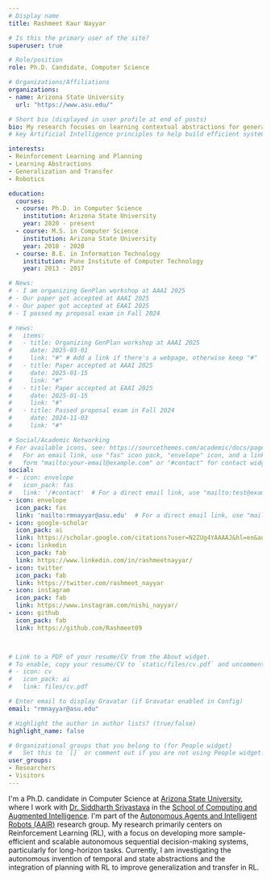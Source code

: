 ```yaml
---
# Display name
title: Rashmeet Kaur Nayyar

# Is this the primary user of the site?
superuser: true

# Role/position
role: Ph.D. Candidate, Computer Science

# Organizations/Affiliations
organizations:
- name: Arizona State University
  url: "https://www.asu.edu/"

# Short bio (displayed in user profile at end of posts)
bio: My research focuses on learning contextual abstractions for generalization in RL."
# key Artificial Intelligence principles to help build efficient systems that can reason about, plan, and act under uncertainty.

interests:
- Reinforcement Learning and Planning
- Learning Abstractions
- Generalization and Transfer
- Robotics

education:
  courses:
  - course: Ph.D. in Computer Science
    institution: Arizona State University
    year: 2020 - present
  - course: M.S. in Computer Science
    institution: Arizona State University
    year: 2018 - 2020
  - course: B.E. in Information Technology
    institution: Pune Institute of Computer Technology
    year: 2013 - 2017

# News:
# - I am organizing GenPlan workshop at AAAI 2025
# - Our paper got accepted at AAAI 2025
# - Our paper got accepted at EAAI 2025
# - I passed my proposal exam in Fall 2024

# news:
#   items:
#   - title: Organizing GenPlan workshop at AAAI 2025
#     date: 2025-03-01
#     link: "#" # Add a link if there's a webpage, otherwise keep "#"
#   - title: Paper accepted at AAAI 2025
#     date: 2025-01-15
#     link: "#" 
#   - title: Paper accepted at EAAI 2025
#     date: 2025-01-15
#     link: "#" 
#   - title: Passed proposal exam in Fall 2024
#     date: 2024-11-03
#     link: "#"

# Social/Academic Networking
# For available icons, see: https://sourcethemes.com/academic/docs/page-builder/#icons
#   For an email link, use "fas" icon pack, "envelope" icon, and a link in the
#   form "mailto:your-email@example.com" or "#contact" for contact widget.
social:
# - icon: envelope
#   icon_pack: fas
#   link: '/#contact'  # For a direct email link, use "mailto:test@example.org".
- icon: envelope
  icon_pack: fas
  link: 'mailto:rmnayyar@asu.edu'  # For a direct email link, use "mailto:test@example.org".
- icon: google-scholar
  icon_pack: ai
  link: https://scholar.google.com/citations?user=N2ZUg4YAAAAJ&hl=en&authuser=1
- icon: linkedin
  icon_pack: fab
  link: https://www.linkedin.com/in/rashmeetnayyar/
- icon: twitter
  icon_pack: fab
  link: https://twitter.com/rashmeet_nayyar
- icon: instagram
  icon_pack: fab
  link: https://www.instagram.com/nishi_nayyar/
- icon: github
  icon_pack: fab
  link: https://github.com/Rashmeet09



# Link to a PDF of your resume/CV from the About widget.
# To enable, copy your resume/CV to `static/files/cv.pdf` and uncomment the lines below.
# - icon: cv
#   icon_pack: ai
#   link: files/cv.pdf

# Enter email to display Gravatar (if Gravatar enabled in Config)
email: "rmnayyar@asu.edu"

# Highlight the author in author lists? (true/false)
highlight_name: false

# Organizational groups that you belong to (for People widget)
#   Set this to `[]` or comment out if you are not using People widget.
user_groups:
- Researchers
- Visitors
---
```


I'm a Ph.D. candidate in Computer Science at [Arizona State University](https://www.asu.edu/), where I work with [Dr. Siddharth Srivastava](https://www.public.asu.edu/~ssriva43/) in the [School of Computing and Augmented Intelligence](https://scai.engineering.asu.edu/). I'm part of the [Autonomous Agents and Intelligent Robots (AAIR)](https://aair-lab.github.io/) research group. My research primarily centers on Reinforcement Learning (RL), with a focus on developing more sample-efficient and scalable autonomous sequential decision-making systems, particularly for long-horizon tasks. Currently, I am investigating the autonomous invention of temporal and state abstractions and the integration of planning with RL to improve generalization and transfer in RL.

